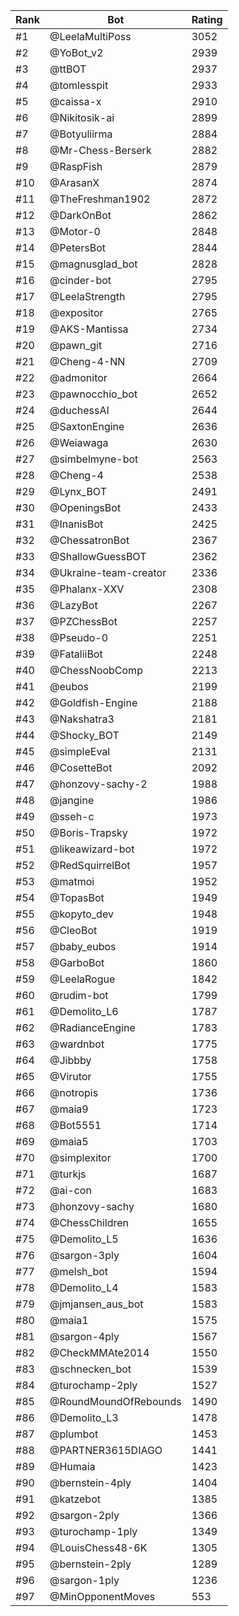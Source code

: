 Rank|Bot|Rating
---|---|---
#1|@LeelaMultiPoss|3052
#2|@YoBot_v2|2939
#3|@ttBOT|2937
#4|@tomlesspit|2933
#5|@caissa-x|2910
#6|@Nikitosik-ai|2899
#7|@Botyuliirma|2884
#8|@Mr-Chess-Berserk|2882
#9|@RaspFish|2879
#10|@ArasanX|2874
#11|@TheFreshman1902|2872
#12|@DarkOnBot|2862
#13|@Motor-0|2848
#14|@PetersBot|2844
#15|@magnusglad_bot|2828
#16|@cinder-bot|2795
#17|@LeelaStrength|2795
#18|@expositor|2765
#19|@AKS-Mantissa|2734
#20|@pawn_git|2716
#21|@Cheng-4-NN|2709
#22|@admonitor|2664
#23|@pawnocchio_bot|2652
#24|@duchessAI|2644
#25|@SaxtonEngine|2636
#26|@Weiawaga|2630
#27|@simbelmyne-bot|2563
#28|@Cheng-4|2538
#29|@Lynx_BOT|2491
#30|@OpeningsBot|2433
#31|@InanisBot|2425
#32|@ChessatronBot|2367
#33|@ShallowGuessBOT|2362
#34|@Ukraine-team-creator|2336
#35|@Phalanx-XXV|2308
#36|@LazyBot|2267
#37|@PZChessBot|2257
#38|@Pseudo-0|2251
#39|@FataliiBot|2248
#40|@ChessNoobComp|2213
#41|@eubos|2199
#42|@Goldfish-Engine|2188
#43|@Nakshatra3|2181
#44|@Shocky_BOT|2149
#45|@simpleEval|2131
#46|@CosetteBot|2092
#47|@honzovy-sachy-2|1988
#48|@jangine|1986
#49|@sseh-c|1973
#50|@Boris-Trapsky|1972
#51|@likeawizard-bot|1972
#52|@RedSquirrelBot|1957
#53|@matmoi|1952
#54|@TopasBot|1949
#55|@kopyto_dev|1948
#56|@CleoBot|1919
#57|@baby_eubos|1914
#58|@GarboBot|1860
#59|@LeelaRogue|1842
#60|@rudim-bot|1799
#61|@Demolito_L6|1787
#62|@RadianceEngine|1783
#63|@wardnbot|1775
#64|@Jibbby|1758
#65|@Virutor|1755
#66|@notropis|1736
#67|@maia9|1723
#68|@Bot5551|1714
#69|@maia5|1703
#70|@simplexitor|1700
#71|@turkjs|1687
#72|@ai-con|1683
#73|@honzovy-sachy|1680
#74|@ChessChildren|1655
#75|@Demolito_L5|1636
#76|@sargon-3ply|1604
#77|@melsh_bot|1594
#78|@Demolito_L4|1583
#79|@jmjansen_aus_bot|1583
#80|@maia1|1575
#81|@sargon-4ply|1567
#82|@CheckMMAte2014|1550
#83|@schnecken_bot|1539
#84|@turochamp-2ply|1527
#85|@RoundMoundOfRebounds|1490
#86|@Demolito_L3|1478
#87|@plumbot|1453
#88|@PARTNER3615DIAGO|1441
#89|@Humaia|1423
#90|@bernstein-4ply|1404
#91|@katzebot|1385
#92|@sargon-2ply|1366
#93|@turochamp-1ply|1349
#94|@LouisChess48-6K|1305
#95|@bernstein-2ply|1289
#96|@sargon-1ply|1236
#97|@MinOpponentMoves|553
